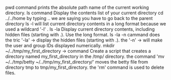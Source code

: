 pwd command prints the absolute path name of the current working directory.
ls command Display the contents list of your current directory
cd ../../home by typing .. we are saying you have to go back to the parent directory
ls -l will list current directory contents in a long format because we used a wildcard '-l' .
ls -la Display current directory contents, including hidden files (starting with .). Use the long format.
ls -la -n cammand does the tric '-la' -> display the hidden files (starting with .). the '-n' -> will make the user and group IDs displayed numerically.
mkdir ~/../tmp/my_first_directory -> command Create a script that creates a directory named my_first_directory in the /tmp/ directory.
the command 'mv ~/../tmp/betty ~/../tmp/my_first_directory/' moves the betty file from directory tmp to tmp/my_first_directory.
 the 'rm' command is used to delete files.
